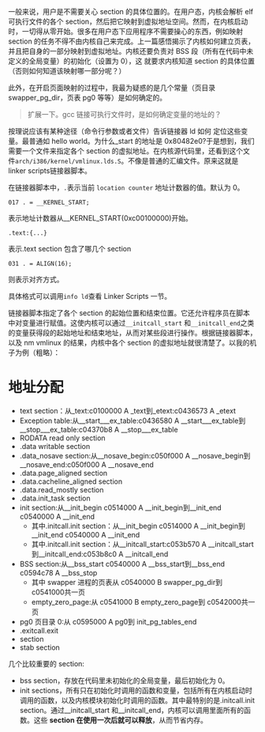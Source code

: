 一般来说，用户是不需要关心 section 的具体位置的。在用户态，内核会解析 elf 可执行文件的各个 section，然后把它映射到虚拟地址空间。然而，在内核启动时，一切得从零开始。很多在用户态下应用程序不需要操心的东西，例如映射 section 的任务不得不由内核自己来完成。上一篇感悟揭示了内核如何建立页表，并且把自身的一部分映射到虚拟地址。内核还要负责对 BSS 段（所有在代码中未定义的全局变量）的初始化（设置为 0），这
就要求内核知道 section 的具体位置（否则如何知道该映射哪一部分呢？）

此外，在开启页面映射的过程中，我最为疑惑的是几个常量（页目录
swapper_pg_dir，页表 pg0 等等）是如何确定的。

> 扩展一下。gcc 链接可执行文件时，是如何确定变量的地址的？

按理说应该有某种途径（命令行参数或者文件）告诉链接器 ld 如何
定位这些变量。最普通如 hello world。为什么_start 的地址是 0x80482e0?于是想到，我们需要一个文件来指定各个 section 的虚拟地址。在内核源代码里，还看到这个文件`arch/i386/kernel/vmlinux.lds.S`。不像是普通的汇编文件。原来这就是 linker scripts链接器脚本。

在链接器脚本中，`.`表示当前 `location counter` 地址计数器的值。默认为 0。

```lds
017 . = __KERNEL_START;
```
表示地址计数器从__KERNEL_START(0xc00100000)开始。

```
.text:{...}
```
表示.text section 包含了哪几个 section

```
031 . = ALIGN(16);
```
则表示对齐方式。

具体格式可以调用`info ld`查看 Linker Scripts 一节。

链接器脚本指定了各个 section 的起始位置和结束位置。它还允许程序员在脚本中对变量进行赋值。这使内核可以通过`__initcall_start` 和`__initcall_end`之类的变量获得段的起始地址和结束地址，从而对某些段进行操作。根据链接器脚本，以及 nm vmlinux 的结果，内核中各个 section 的虚拟地址就很清楚了。以我的机子为例（粗略）：

# 地址分配

* text section：从_text:c0100000 A _text到_etext:c0436573 A _etext
* Exception table:从__start___ex_table:c0436580 A __start___ex_table到__stop___ex_table:c04370b8 A __stop___ex_table
* RODATA read only section
* .data writable section
* .data_nosave section:从__nosave_begin:c050f000 A __nosave_begin到__nosave_end:c050f000 A __nosave_end
* .data.page_aligned section
* .data.cacheline_aligned section
* .data.read_mostly section
* .data.init_task section
* init section:从__init_begin c0514000 A __init_begin到__init_end c0540000 A __init_end
  * 其中.initcall.init section：从__init_begin c0514000 A __init_begin到__init_end c0540000 A __init_end
  * 其中.initcall.init section：从__initcall_start:c053b570 A __initcall_start到__initcall_end:c053b8c0 A __initcall_end
* BSS section:从__bss_start c0540000 A __bss_start到__bss_end c0594c78 A __bss_stop
  * 其中 swapper 进程的页表从 c0540000 B swapper_pg_dir到 c0541000共一页
  * empty_zero_page:从 c0541000 B empty_zero_page到 c0542000共一页
* pg0 页目录 0:从 c0595000 A pg0到 init_pg_tables_end
* .exitcall.exit
* section
* stab section

几个比较重要的 section:

* bss section，存放在代码里未初始化的全局变量，最后初始化为 0。
* init sections，所有只在初始化时调用的函数和变量，包括所有在内核启动时调用的函数，以及内核模块初始化时调用的函数。其中最特别的是.initcall.init section。通过__initcall_start 和__initcall_end，内核可以调用里面所有的函数。这些 **section 在使用一次后就可以释放**，从而节省内存。


